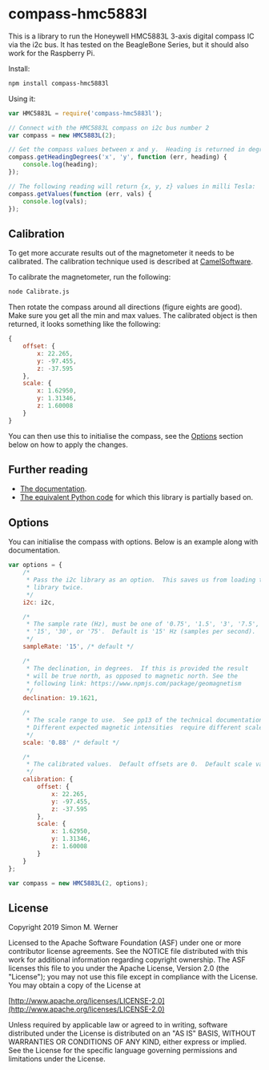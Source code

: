 # compass-hmc5883l

This is a library to run the Honeywell HMC5883L 3-axis digital compass IC via the i2c bus.  It has tested on the BeagleBone Series, but it should also work for the Raspberry Pi.

Install:

```sh
npm install compass-hmc5883l
```

Using it:

```JavaScript
var HMC5883L = require('compass-hmc5883l');

// Connect with the HMC5883L compass on i2c bus number 2
var compass = new HMC5883L(2);

// Get the compass values between x and y.  Heading is returned in degrees.
compass.getHeadingDegrees('x', 'y', function (err, heading) {
    console.log(heading);
});

// The following reading will return {x, y, z} values in milli Tesla:
compass.getValues(function (err, vals) {
    console.log(vals);
});
```

## Calibration

To get more accurate results out of the magnetometer it needs to be calibrated.  The calibration technique used is
described at [CamelSoftware](http://www.camelsoftware.com/2016/03/13/imu-maths-calculate-orientation-pt3/).

To calibrate the magnetometer, run the following:

```sh
node Calibrate.js
```

Then rotate the compass around all directions (figure eights are good).  Make sure you get all the min and max values.
The calibrated object is then returned, it looks something like the following:

```JavaScript
{
    offset: {
        x: 22.265,
        y: -97.455,
        z: -37.595
    },
    scale: {
        x: 1.62950,
        y: 1.31346,
        z: 1.60008
    }
}
```

You can then use this to initialise the compass, see the [Options](#Options) section below on how to apply the changes.


## Further reading

- [The documentation](https://www.adafruit.com/datasheets/HMC5883L_3-Axis_Digital_Compass_IC.pdf).
- [The equivalent Python code](https://github.com/rm-hull/hmc5883l) for which this library is partially based on.

## Options

You can initialise the compass with options.  Below is an example along with documentation.

```JavaScript
var options = {
    /*
     * Pass the i2c library as an option.  This saves us from loading the
     * library twice.
     */
    i2c: i2c,

    /*
     * The sample rate (Hz), must be one of '0.75', '1.5', '3', '7.5',
     * '15', '30', or '75'.  Default is '15' Hz (samples per second).
     */
    sampleRate: '15', /* default */

    /*
     * The declination, in degrees.  If this is provided the result
     * will be true north, as opposed to magnetic north. See the
     * following link: https://www.npmjs.com/package/geomagnetism
     */
    declination: 19.1621,

    /*
     * The scale range to use.  See pp13 of the technical documentation.  
     * Different expected magnetic intensities  require different scales.
     */
    scale: '0.88' /* default */

    /*
     * The calibrated values.  Default offsets are 0.  Default scale values are 1.0.
     */
    calibration: {
        offset: {
            x: 22.265,
            y: -97.455,
            z: -37.595
        },
        scale: {
            x: 1.62950,
            y: 1.31346,
            z: 1.60008
        }
    }
};

var compass = new HMC5883L(2, options);
```

## License

Copyright 2019 Simon M. Werner

Licensed to the Apache Software Foundation (ASF) under one or more contributor license agreements.  See the NOTICE file distributed with this work for additional information regarding copyright ownership.  The ASF licenses this file to you under the Apache License, Version 2.0 (the "License"); you may not use this file except in compliance with the License.  You may obtain a copy of the License at

  [http://www.apache.org/licenses/LICENSE-2.0](http://www.apache.org/licenses/LICENSE-2.0)

Unless required by applicable law or agreed to in writing, software distributed under the License is distributed on an "AS IS" BASIS, WITHOUT WARRANTIES OR CONDITIONS OF ANY KIND, either express or implied.  See the License for the specific language governing permissions and limitations under the License.
